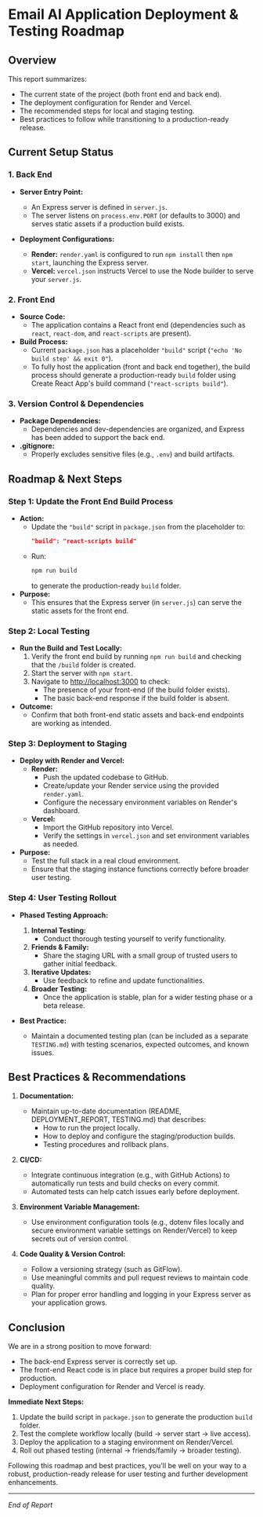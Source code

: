 # Email AI Application Deployment & Testing Roadmap

## Overview

This report summarizes:
- The current state of the project (both front end and back end).
- The deployment configuration for Render and Vercel.
- The recommended steps for local and staging testing.
- Best practices to follow while transitioning to a production-ready release.

## Current Setup Status

### 1. Back End
- **Server Entry Point:**  
  - An Express server is defined in `server.js`.  
  - The server listens on `process.env.PORT` (or defaults to 3000) and serves static assets if a production build exists.
  
- **Deployment Configurations:**  
  - **Render:** `render.yaml` is configured to run `npm install` then `npm start`, launching the Express server.  
  - **Vercel:** `vercel.json` instructs Vercel to use the Node builder to serve your `server.js`.

### 2. Front End
- **Source Code:**  
  - The application contains a React front end (dependencies such as `react`, `react-dom`, and `react-scripts` are present).  
- **Build Process:**  
  - Current `package.json` has a placeholder `"build"` script (`"echo 'No build step' && exit 0"`).  
  - To fully host the application (front and back end together), the build process should generate a production-ready `build` folder using Create React App's build command (`"react-scripts build"`).

### 3. Version Control & Dependencies
- **Package Dependencies:**  
  - Dependencies and dev-dependencies are organized, and Express has been added to support the back end.
- **.gitignore:**  
  - Properly excludes sensitive files (e.g., `.env`) and build artifacts.

## Roadmap & Next Steps

### Step 1: Update the Front End Build Process
- **Action:**  
  - Update the `"build"` script in `package.json` from the placeholder to:
    ```json
    "build": "react-scripts build"
    ```
  - Run: 
    ```bash
    npm run build
    ```
    to generate the production-ready `build` folder.
- **Purpose:**  
  - This ensures that the Express server (in `server.js`) can serve the static assets for the front end.

### Step 2: Local Testing
- **Run the Build and Test Locally:**
  1. Verify the front end build by running `npm run build` and checking that the `/build` folder is created.
  2. Start the server with `npm start`.
  3. Navigate to [http://localhost:3000](http://localhost:3000) to check:
     - The presence of your front-end (if the build folder exists).
     - The basic back-end response if the build folder is absent.
- **Outcome:**  
  - Confirm that both front-end static assets and back-end endpoints are working as intended.

### Step 3: Deployment to Staging
- **Deploy with Render and Vercel:**
  - **Render:**  
    - Push the updated codebase to GitHub.
    - Create/update your Render service using the provided `render.yaml`.
    - Configure the necessary environment variables on Render's dashboard.
  - **Vercel:**  
    - Import the GitHub repository into Vercel.
    - Verify the settings in `vercel.json` and set environment variables as needed.
- **Purpose:**  
  - Test the full stack in a real cloud environment.
  - Ensure that the staging instance functions correctly before broader user testing.

### Step 4: User Testing Rollout
- **Phased Testing Approach:**
  1. **Internal Testing:**  
     - Conduct thorough testing yourself to verify functionality.
  2. **Friends & Family:**  
     - Share the staging URL with a small group of trusted users to gather initial feedback.
  3. **Iterative Updates:**  
     - Use feedback to refine and update functionalities.
  4. **Broader Testing:**  
     - Once the application is stable, plan for a wider testing phase or a beta release.
  
- **Best Practice:**  
  - Maintain a documented testing plan (can be included as a separate `TESTING.md`) with testing scenarios, expected outcomes, and known issues.

## Best Practices & Recommendations

1. **Documentation:**
   - Maintain up-to-date documentation (README, DEPLOYMENT_REPORT, TESTING.md) that describes:
     - How to run the project locally.
     - How to deploy and configure the staging/production builds.
     - Testing procedures and rollback plans.

2. **CI/CD:**
   - Integrate continuous integration (e.g., with GitHub Actions) to automatically run tests and build checks on every commit.
   - Automated tests can help catch issues early before deployment.

3. **Environment Variable Management:**
   - Use environment configuration tools (e.g., dotenv files locally and secure environment variable settings on Render/Vercel) to keep secrets out of version control.

4. **Code Quality & Version Control:**
   - Follow a versioning strategy (such as GitFlow).
   - Use meaningful commits and pull request reviews to maintain code quality.
   - Plan for proper error handling and logging in your Express server as your application grows.

## Conclusion

We are in a strong position to move forward:
- The back-end Express server is correctly set up.
- The front-end React code is in place but requires a proper build step for production.
- Deployment configuration for Render and Vercel is ready.
  
**Immediate Next Steps:**
1. Update the build script in `package.json` to generate the production `build` folder.
2. Test the complete workflow locally (build → server start → live access).
3. Deploy the application to a staging environment on Render/Vercel.
4. Roll out phased testing (internal → friends/family → broader testing).

Following this roadmap and best practices, you'll be well on your way to a robust, production-ready release for user testing and further development enhancements.

---

*End of Report* 